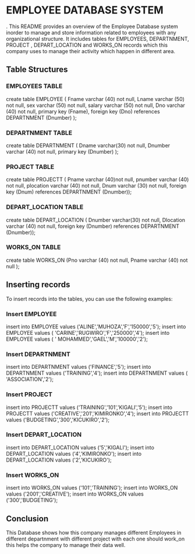 # EMPLOYEE DATABASE SYSTEM
.
This README provides an overview of the Employee Database system inorder to manage and store information related to employees with any organizational  structure. It includes tables for EMPLOYEES, DEPARTNMENT,  PROJECT , DEPART_LOCATION and WORKS_ON records which this company uses to manage their activity which happen in different area.

## Table Structures

### EMPLOYEES TABLE
create table EMPLOYEE
( Fname varchar (40) not null,
Lname varchar (50) not null,
sex varchar (50) not null,
salary varchar (50) not null,
Dno varchar (40) not null,
primary key (Fname),
foreign key (Dno) references DEPARTNMENT (Dnumber)
);

### DEPARTNMENT TABLE
create table DEPARTNMENT
( Dname varchar(30) not null,
Dnumber varchar (40) not null,
primary key (Dnumber)
);
### PROJECT TABLE
create table PROJECTT
( Pname varchar (40)not null,
pnumber varchar (40) not null,
plocation varchar (40) not null,
Dnum varchar (30) not null,
foreign key (Dnum) references DEPARTNMENT (Dnumber));

### DEPART_LOCATION TABLE
create table DEPART_LOCATION
( Dnumber varchar(30) not null,
Dlocation varchar (40) not null,
foreign key (Dnumber) references DEPARTNMENT (Dnumber));

### WORKS_ON TABLE
create table WORKS_ON
(Pno varchar (40) not null,
Pname varchar (40) not null
);
## Inserting records

To insert records into the tables, you can use the following examples:

### Insert EMPLOYEE  

insert into EMPLOYEE values ('ALINE','MUHOZA','F','150000','5');
insert into EMPLOYEE values ( 'CARINE','RUGWIRO','F','250000','4');
insert into EMPLOYEE values ( ' MOHAMMED','GAEL','M','100000','2');

### Insert DEPARTNMENT

insert into DEPARTNMENT values ('FINANCE','5');
insert into DEPARTNMENT values ('TRAINING','4');
insert into DEPARTNMENT  values ( 'ASSOCIATION','2');

### Insert PROJECT
insert into PROJECTT values ('TRAINING','101','KIGALI','5');
insert into PROJECTT values ('CREATIVE','201','KIMIRONKO','4');
insert into PROJECTT values ('BUDGETING','300','KICUKIRO','2');

### Insert DEPART_LOCATION
insert into DEPART_LOCATION values ('5','KIGALI');
insert into DEPART_LOCATION values ('4','KIMIRONKO');
insert into DEPART_LOCATION values ('2','KICUKIRO');

### Insert WORKS_ON
insert into WORKS_ON values ('101','TRAINING');
insert into WORKS_ON values ('2001','CREATIVE');
insert into WORKS_ON values ('300','BUDGETING');

## Conclusion
This Database shows how this company manages different Employees in different departnment with different project with each one should work_on this helps the company to manage their data well.



